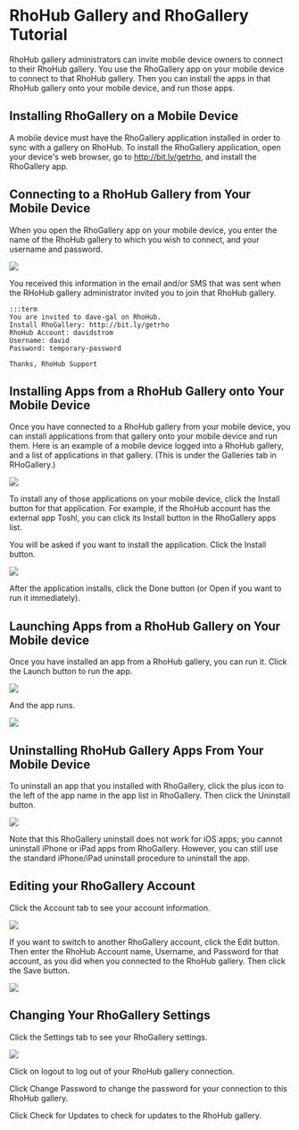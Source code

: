 RhoHub Gallery and RhoGallery Tutorial
========

RhoHub gallery administrators can invite mobile device owners to connect to their RhoHub gallery. You use the RhoGallery app on your mobile device to connect to that RhoHub gallery. Then you can install the apps in that RhoHub gallery onto your mobile device, and run those apps.

## Installing RhoGallery on a Mobile Device

A mobile device must have the RhoGallery application installed in order to sync with a gallery on RhoHub. To install the RhoGallery application, open your device's web browser, go to http://bit.ly/getrho, and install the RhoGallery app.

## Connecting to a RhoHub Gallery from Your Mobile Device

When you open the RhoGallery app on your mobile device, you enter the name of the RhoHub gallery to which you wish to connect, and your username and password. 

<img src="http://rhodocs.s3.amazonaws.com/rhohub-rhogallery/rhogallery-login.jpg"/>

You received this information in the email and/or SMS that was sent when the RHoHub gallery administrator invited you to join that RhoHub gallery.

	:::term
	You are invited to dave-gal on RhoHub.
	Install RhoGallery: http://bit.ly/getrho
	RhoHub Account: davidstrom
	Username: david
	Password: temporary-password
	
	Thanks, RhoHub Support

## Installing Apps from a RhoHub Gallery onto Your Mobile Device

Once you have connected to a RhoHub gallery from your mobile device, you can install applications from that gallery onto your mobile device and run them. Here is an example of a mobile device logged into a RhoHub gallery, and a list of applications in that gallery. (This is under the Galleries tab in RHoGallery.)

<img src="http://rhodocs.s3.amazonaws.com/rhohub-rhogallery/rhogallery-myapps.jpg"/>

To install any of those applications on your mobile device, click the Install button for that application. For example, if the RhoHub account has the external app Toshl, you can click its Install button in the RhoGallery apps list.

You will be asked if you want to install the application. Click the Install button.

<img src="http://rhodocs.s3.amazonaws.com/rhohub-rhogallery/rhogallery-want-to-install.jpg"/>

After the application installs, click the Done button (or Open if you want to run it immediately).

## Launching Apps from a RhoHub Gallery on Your Mobile device

Once you have installed an app from a RhoHub gallery, you can run it. Click the Launch button to run the app.

<img src="http://rhodocs.s3.amazonaws.com/rhohub-rhogallery/rhogallery-launch.jpg"/>

And the app runs.

<img src="http://rhodocs.s3.amazonaws.com/rhohub-rhogallery/toshl.jpg"/>

## Uninstalling RhoHub Gallery Apps From Your Mobile Device

To uninstall an app that you installed with RhoGallery, click the plus icon to the left of the app name in the app list in RhoGallery. Then click the Uninstall button.

<img src="http://rhodocs.s3.amazonaws.com/rhohub-rhogallery/rhogallery-uninstall-app.jpg"/>

Note that this RhoGallery uninstall does not work for iOS apps; you cannot uninstall iPhone or iPad apps from RhoGallery. However, you can still use the standard iPhone/iPad uninstall procedure to uninstall the app.

## Editing your RhoGallery Account

Click the Account tab to see your account information.

<img src="http://rhodocs.s3.amazonaws.com/rhohub-rhogallery/rhogallery-account.png"/>

If you want to switch to another RhoGallery account, click the Edit button. Then enter the RhoHub Account name, Username, and Password for that account, as you did when you connected to the RhoHub gallery. Then click the Save button.

<img src="http://rhodocs.s3.amazonaws.com/rhohub-rhogallery/rhogallery-account-edit.png"/>

## Changing Your RhoGallery Settings

Click the Settings tab to see your RhoGallery settings.

<img src="http://rhodocs.s3.amazonaws.com/rhohub-rhogallery/rhogallery-settings.png"/>

Click on logout to log out of your RhoHub gallery connection.

Click Change Password to change the password for your connection to this RhoHub gallery.

Click Check for Updates to check for updates to the RhoHub gallery.